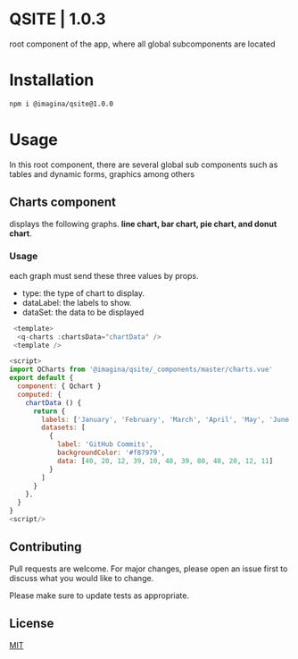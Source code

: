 # QSITE  | 1.0.3
root component of the app, where all global subcomponents are located 

# Installation
```bash
npm i @imagina/qsite@1.0.0
```

# Usage
In this root component, there are several global sub components such as tables and dynamic forms, graphics among others

## Charts component

displays the following graphs. 
**line chart, bar chart, pie chart, and donut chart**.

### Usage 
each graph must send these three values ​​by props.
- type: the type of chart to display.
- dataLabel: the labels to show.
- dataSet: the data to be displayed

 
```js
 <template>
  <q-charts :chartsData="chartData" />
 <template />

<script>
import QCharts from '@imagina/qsite/_components/master/charts.vue'
export default {
  component: { Qchart }
  computed: {
    chartData () {
      return {
        labels: ['January', 'February', 'March', 'April', 'May', 'June'],
        datasets: [
          {
            label: 'GitHub Commits',
            backgroundColor: '#f87979',
            data: [40, 20, 12, 39, 10, 40, 39, 80, 40, 20, 12, 11]
          }
        ]
      }
    },
  }
}
<script/>
``` 


## Contributing
Pull requests are welcome. For major changes, please open an issue first to discuss what you would like to change.

Please make sure to update tests as appropriate.

## License
[MIT](https://choosealicense.com/licenses/mit/)

